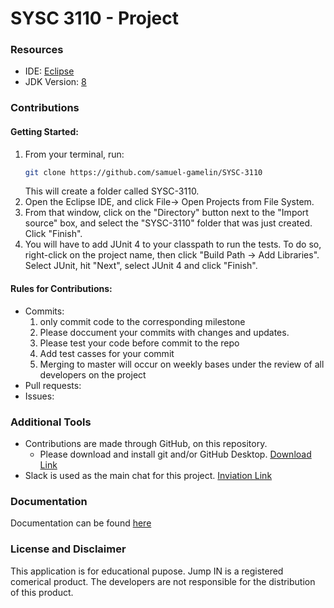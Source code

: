 # SYSC 3110 - Project 

### Resources
* IDE: [Eclipse](https://www.eclipse.org/downloads/packages/release/2019-09/r/eclipse-ide-java-developers)
* JDK Version: [8](https://www.oracle.com/technetwork/java/javase/downloads/jdk8-downloads-2133151.html)

### Contributions
#### Getting Started:
   1. From your terminal, run:
      ```bash
      git clone https://github.com/samuel-gamelin/SYSC-3110
      ```
      This will create a folder called SYSC-3110.
   2. Open the Eclipse IDE, and click File-> Open Projects from File System.
   3. From that window, click on the "Directory" button next to the "Import source" box, and select the "SYSC-3110" folder that              was just created. Click "Finish".
   4. You will have to add JUnit 4 to your classpath to run the tests. To do so, right-click on the project name, then click                 "Build Path -> Add Libraries". Select JUnit, hit "Next", select JUnit 4 and click "Finish".
#### Rules for Contributions:
- Commits:
   1. only commit code to the corresponding milestone 
   2. Please doccument your commits with changes and updates. 
   3. Please test your code before commit to the repo
   4. Add test casses for your commit 
   5. Merging to master will occur on weekly bases under the review of all developers on the project
- Pull requests:
- Issues:
        
### Additional Tools

- Contributions are made through GitHub, on this repository.
   - Please download and install git and/or GitHub Desktop. [Download Link](https://www.google.ca)
- Slack is used as the main chat for this project. [Inviation Link](https://www.google.ca)

### Documentation 
Documentation can be found [here](https://www.google.ca)
 
### License and Disclaimer
This application is for educational pupose. Jump IN is a registered comerical product. The developers are not responsible for the distribution of this product. 
